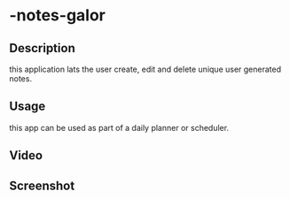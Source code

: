 # -notes-galor

## Description
this application lats the user create, edit and delete unique user generated notes.

## Usage
this app can be used as part of a daily planner or scheduler.

## Video

## Screenshot
